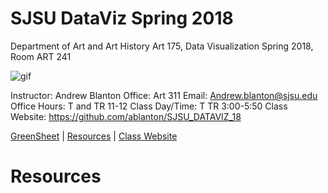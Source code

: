 **SJSU DataViz Spring 2018**
======================
Department of Art and Art History
Art 175, Data Visualization Spring 2018, Room ART 241

![gif](http://i.imgur.com/zdzDxsA.gif)

Instructor: Andrew Blanton
Office: Art 311
Email: Andrew.blanton@sjsu.edu
Office Hours: T and TR 11-12
Class Day/Time: T TR 3:00-5:50
Class Website: https://github.com/ablanton/SJSU_DATAVIZ_18

[GreenSheet](https://github.com/ablanton/SJSU_DATAVIZ_18/blob/master/GREENSHEET.md)
| [Resources](https://github.com/ablanton/SJSU_DATAVIZ_18/blob/master/RESOURCES.md)
| [Class Website](https://github.com/ablanton/SJSU_DATAVIZ_18)

Resources
=========